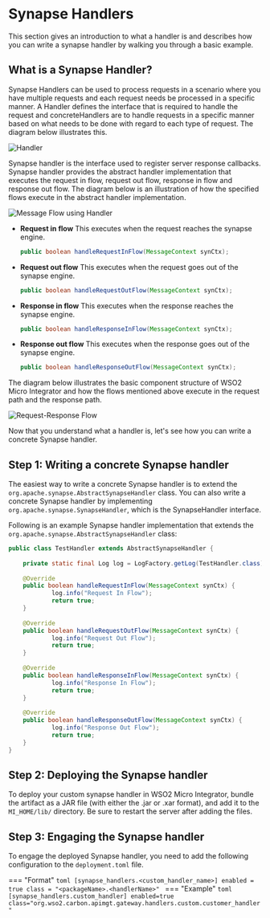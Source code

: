 # Synapse Handlers

This section gives an introduction to what a handler is and describes how you can write a synapse handler by walking you through a basic example.

## What is a Synapse Handler?

Synapse Handlers can be used to process requests in a scenario where you have multiple requests and each request needs be processed in a specific manner. A Handler defines the interface that is required to handle the request and concreteHandlers are to handle requests in a specific manner based on what needs to be done with regard to each type of request. The diagram below illustrates this.

![Handler]({{base_path}}/assets/img/integrate/synapse_handlers/handler.png)

Synapse handler is the interface used to register server response callbacks. Synapse handler provides the abstract handler implementation
that executes the request in flow, request out flow, response in flow and response out flow. The diagram below is an illustration of how the specified flows execute in the abstract handler implementation.

![Message Flow using Handler]({{base_path}}/assets/img/integrate/synapse_handlers/inflow_outflow.png)

-   **Request in flow**
    This executes when the request reaches the synapse engine.

    ```java
    public boolean handleRequestInFlow(MessageContext synCtx);
    ```

-   **Request out flow**
    This executes when the request goes out of the synapse engine.
    ```java
    public boolean handleRequestOutFlow(MessageContext synCtx);
    ```

-   **Response in flow**
    This executes when the response reaches the synapse engine.
    ```java
    public boolean handleResponseInFlow(MessageContext synCtx);
    ```

-   **Response out flow**
    This executes when the response goes out of the synapse engine.

    ```java
    public boolean handleResponseOutFlow(MessageContext synCtx);
    ```

The diagram below illustrates the basic component structure of WSO2 Micro Integrator and how the flows mentioned above execute in the request path and the response path.

![Request-Response Flow]({{base_path}}/assets/img/integrate/synapse_handlers/esb-with-request-response-flow.png)

Now that you understand what a handler is, let's see how you can write a concrete Synapse handler.

## Step 1: Writing a concrete Synapse handler

The easiest way to write a concrete Synapse handler is to extend the `org.apache.synapse.AbstractSynapseHandler` class. You can also write a concrete Synapse handler by implementing `org.apache.synapse.SynapseHandler`, which is the SynapseHandler interface.

Following is an example Synapse handler implementation that extends the `org.apache.synapse.AbstractSynapseHandler` class:

```java
public class TestHandler extends AbstractSynapseHandler {
    
    private static final Log log = LogFactory.getLog(TestHandler.class);
    
    @Override
    public boolean handleRequestInFlow(MessageContext synCtx) {
            log.info("Request In Flow");
            return true;
    }
    
    @Override
    public boolean handleRequestOutFlow(MessageContext synCtx) {
            log.info("Request Out Flow");
            return true;
    }
    
    @Override
    public boolean handleResponseInFlow(MessageContext synCtx) {
            log.info("Response In Flow");
            return true;
    }
    
    @Override
    public boolean handleResponseOutFlow(MessageContext synCtx) {
            log.info("Response Out Flow");
            return true;
    }
}
```

## Step 2: Deploying the Synapse handler

To deploy your custom synapse handler in WSO2 Micro Integrator, bundle the artifact as a JAR file (with either the .jar or .xar format), and add it to the `MI_HOME/lib/` directory. Be sure to restart the server after adding the files.

## Step 3: Engaging the Synapse handler

To engage the deployed Synapse handler, you need to add the following configuration to the `deployment.toml` file.

=== "Format"
    ```toml
    [synapse_handlers.<custom_handler_name>]
    enabled = true
    class = "<packageName>.<handlerName>"
    ```
=== "Example"
    ```toml
    [synapse_handlers.custom_handler]
    enabled=true
    class="org.wso2.carbon.apimgt.gateway.handlers.custom.customer_handler"
    ```

